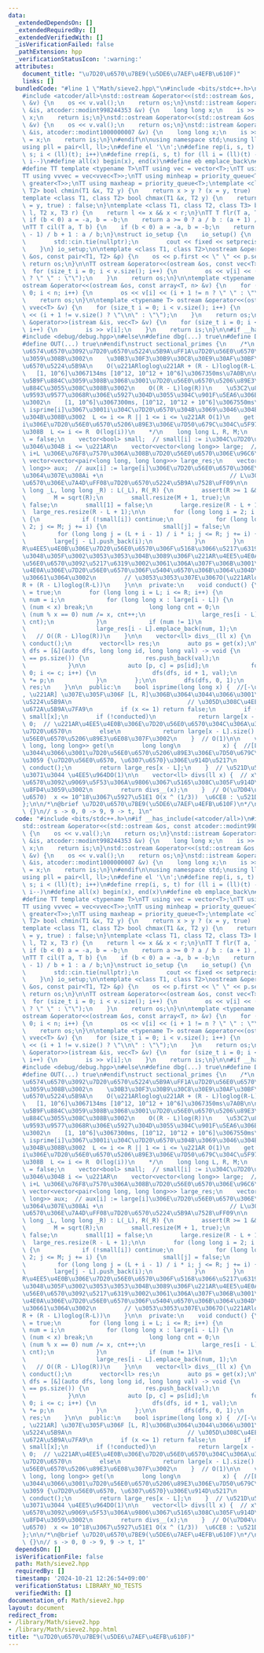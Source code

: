 ```yaml
---
data:
  _extendedDependsOn: []
  _extendedRequiredBy: []
  _extendedVerifiedWith: []
  _isVerificationFailed: false
  _pathExtension: hpp
  _verificationStatusIcon: ':warning:'
  attributes:
    document_title: "\u7D20\u6570\u7BE9(\u5DE6\u7AEF\u4EFB\u610F)"
    links: []
  bundledCode: "#line 1 \"Math/sieve2.hpp\"\n#include <bits/stdc++.h>\n#if __has_include(<atcoder/all>)\n\
    #include <atcoder/all>\nstd::ostream &operator<<(std::ostream &os, const atcoder::modint998244353\
    \ &v) {\n    os << v.val();\n    return os;\n}\nstd::istream &operator>>(std::istream\
    \ &is, atcoder::modint998244353 &v) {\n    long long x;\n    is >> x;\n    v =\
    \ x;\n    return is;\n}\nstd::ostream &operator<<(std::ostream &os, const atcoder::modint1000000007\
    \ &v) {\n    os << v.val();\n    return os;\n}\nstd::istream &operator>>(std::istream\
    \ &is, atcoder::modint1000000007 &v) {\n    long long x;\n    is >> x;\n    v\
    \ = x;\n    return is;\n}\n#endif\n\nusing namespace std;\nusing ll = long long;\n\
    using pll = pair<ll, ll>;\n#define el '\\n';\n#define rep(i, s, t) for (ll i =\
    \ s; i < (ll)(t); i++)\n#define rrep(i, s, t) for (ll i = (ll)(t) - 1; i >= (ll)(s);\
    \ i--)\n#define all(x) begin(x), end(x)\n#define eb emplace_back\n#define pb push_back\n\
    #define TT template <typename T>\nTT using vec = vector<T>;\nTT using vvec = vec<vec<T>>;\n\
    TT using vvvec = vec<vvec<T>>;\nTT using minheap = priority_queue<T, vector<T>,\
    \ greater<T>>;\nTT using maxheap = priority_queue<T>;\ntemplate <class T1, class\
    \ T2> bool chmin(T1 &x, T2 y) {\n    return x > y ? (x = y, true) : false;\n}\n\
    template <class T1, class T2> bool chmax(T1 &x, T2 y) {\n    return x < y ? (x\
    \ = y, true) : false;\n}\ntemplate <class T1, class T2, class T3> bool rng(T1\
    \ l, T2 x, T3 r) {\n    return l <= x && x < r;\n}\nTT T flr(T a, T b) {\n   \
    \ if (b < 0) a = -a, b = -b;\n    return a >= 0 ? a / b : (a + 1) / b - 1;\n}\n\
    \nTT T cil(T a, T b) {\n    if (b < 0) a = -a, b = -b;\n    return a > 0 ? (a\
    \ - 1) / b + 1 : a / b;\n}\nstruct io_setup {\n    io_setup() {\n        ios::sync_with_stdio(false);\n\
    \        std::cin.tie(nullptr);\n        cout << fixed << setprecision(15);\n\
    \    }\n} io_setup;\n\ntemplate <class T1, class T2>\nostream &operator<<(ostream\
    \ &os, const pair<T1, T2> &p) {\n    os << p.first << \" \" << p.second;\n   \
    \ return os;\n}\n\nTT ostream &operator<<(ostream &os, const vec<T> &v) {\n  \
    \  for (size_t i = 0; i < v.size(); i++) {\n        os << v[i] << (i + 1 != v.size()\
    \ ? \" \" : \"\");\n    }\n    return os;\n}\n\ntemplate <typename T, ll n>\n\
    ostream &operator<<(ostream &os, const array<T, n> &v) {\n    for (size_t i =\
    \ 0; i < n; i++) {\n        os << v[i] << (i + 1 != n ? \" \" : \"\");\n    }\n\
    \    return os;\n}\n\ntemplate <typename T> ostream &operator<<(ostream &os, const\
    \ vvec<T> &v) {\n    for (size_t i = 0; i < v.size(); i++) {\n        os << v[i]\
    \ << (i + 1 != v.size() ? \"\\n\" : \"\");\n    }\n    return os;\n}\n\nTT istream\
    \ &operator>>(istream &is, vec<T> &v) {\n    for (size_t i = 0; i < v.size();\
    \ i++) {\n        is >> v[i];\n    }\n    return is;\n}\n\n#if __has_include(<debug/debug.hpp>)\n\
    #include <debug/debug.hpp>\n#else\n#define dbg(...) true\n#define DBG(...) true\n\
    #define OUT(...) true\n#endif\nstruct sectional_primes {\n    /*\n    [L, R]\u306E\
    \u6574\u6570\u3092\u7D20\u6570\u5224\u5B9A\uFF1A\u7D20\u56E0\u6570\u5206\u89E3\
    \u3059\u308B\u3002\n    \u30B3\u30F3\u30B9\u30C8\u30E9\u30AF\u30BF\uFF1A\u7D20\
    \u6570\u5224\u5B9A\n    O(\u221ARloglog\u221AR + (R - L)loglog(R-L))\uFF1F\n \
    \   [1, 10^6]\u3067134ms [10^12, 10^12 + 10^6]\u3067350ms\u7A0B\n\n    conduct()\u3092\
    \u5B9F\u884C\u3059\u308B\u3068\u3001\u7D20\u56E0\u6570\u5206\u89E3\u304C\u5B9F\
    \u884C\u3055\u308C\u308B\u3002\n    O((R - L)log(R))\n    \u53C2\u8003 : \u533A\
    \u9593\u9577\u3068R\u306E\u5927\u304D\u3055\u304C\u901F\u5EA6\u306B\u5F71\u97FF\
    \u3002\n    [1, 10^6]\u3067300ms, [10^12, 10^12 + 10^6]\u3067550ms\u7A0B\n   \
    \ isprime[i]\u3067\u3001i\u304C\u7D20\u6570\u304B\u3069\u3046\u304B\u304C\u308F\
    \u304B\u308B\u3002  L <= i <= R || 1 <= i <= \u221AR O(1)\n    get[i]\u3067\u3001\
    i\u306E\u7D20\u56E0\u6570\u5206\u89E3\u306E\u7D50\u679C\u304C\u5F97\u3089\u308C\
    \u308B  L <= i <= R  O(log(i))\n    */\n    long long L, R, M;\n    bool conducted\
    \ = false;\n    vector<bool> small;  // small[i] := i\u304C\u7D20\u6570\u304B\u3069\
    \u3046\u304B i <= \u221AR\n    vector<vector<long long>> large;  // large[i] :=\
    \ i+L \u306E\u76F8\u7570\u306A\u308B\u7D20\u56E0\u6570\u306E\u96C6\u5408\n   \
    \ vector<vector<pair<long long, long long>>> large_res;\n    vector<vector<long\
    \ long>> aux;  // aux[i] := large[i]\u306E\u7D20\u56E0\u6570\u306E\u7A4D\u3001\
    \u3064\u307E\u308Ai +\n                                    // L\u306E\u7D20\u56E0\
    \u6570\u306E\u7A4D\uFF08\u7D20\u6570\u5224\u5B9A\u7528\uFF09\n\n    sectional_primes(long\
    \ long _L, long long _R) : L(_L), R(_R) {\n        assert(R >= 1 && L <= R);\n\
    \        M = sqrt(R);\n        small.resize(M + 1, true);\n        small[0] =\
    \ false;\n        small[1] = false;\n        large.resize(R - L + 1);\n      \
    \  large_res.resize(R - L + 1);\n\n        for (long long i = 2; i * i <= R; i++)\
    \ {\n            if (!small[i]) continue;\n            for (long long j = i *\
    \ 2; j <= M; j += i) {\n                small[j] = false;\n            }\n   \
    \         for (long long j = (L + i - 1) / i * i; j <= R; j += i) {\n        \
    \        large[j - L].push_back(i);\n            }\n        }\n        // \u221A\
    R\u4EE5\u4E0B\u306E\u7D20\u56E0\u6570\u306F\u5168\u3066\u5217\u6319\u3057\u7D42\
    \u3048\u305F\u3002\u3053\u3053\u304B\u3089\u306F\u221AR\u4EE5\u4E0A\u306E\u7D20\
    \u56E0\u6570\u3092\u5217\u6319\u3002\u3061\u306A\u307F\u306B\u3001\u221AR\u4EE5\
    \u4E0A\u306E\u7D20\u56E0\u6570\u306F\u5404\u6570\u306B\u3064\u304D\u6700\u5927\
    \u30661\u3064\u3002\n        // \u3053\u3053\u307E\u3067O(\u221ARloglog\u221A\
    R + (R - L)loglog(R-L))\n    }\n\n  private:\n    void conduct() {\n        conducted\
    \ = true;\n        for (long long i = L; i <= R; i++) {\n            long long\
    \ num = i;\n            for (long long x : large[i - L]) {\n                if\
    \ (num < x) break;\n                long long cnt = 0;\n                while\
    \ (num % x == 0) num /= x, cnt++;\n                large_res[i - L].emplace_back(x,\
    \ cnt);\n            }\n            if (num != 1)\n                large[i - L].push_back(num),\n\
    \                    large_res[i - L].emplace_back(num, 1);\n        }\n     \
    \   // O((R - L)log(R))\n    }\n\n    vector<ll> divs__(ll x) {\n        if (!conducted)\
    \ conduct();\n        vector<ll> res;\n        auto ps = get(x);\n\n        auto\
    \ dfs = [&](auto dfs, long long id, long long val) -> void {\n            if (id\
    \ == ps.size()) {\n                res.push_back(val);\n                return;\n\
    \            }\n\n            auto [p, c] = ps[id];\n            for (int i =\
    \ 0; i <= c; i++) {\n                dfs(dfs, id + 1, val);\n                val\
    \ *= p;\n            }\n        };\n\n        dfs(dfs, 0, 1);\n        return\
    \ res;\n    }\n\n  public:\n    bool isprime(long long x) {  //[-\u7121\u9650\
    , \u221AR] \u307E\u305F\u306F [L, R]\u306B\u3064\u3044\u3066\u3001\u7D20\u6570\
    \u5224\u5B9A\n                                 // \u305D\u308C\u4EE5\u5916\u306F\
    \u672A\u5B9A\u7FA9\n        if (x <= 1) return false;\n        if (x <= M) return\
    \ small[x];\n        if (!conducted)\n            return large[x - L].size() ==\
    \ 0;  // \u221AR\u4EE5\u4E0B\u306E\u7D20\u56E0\u6570\u304C\u306A\u3044\u21D4x\u304C\
    \u7D20\u6570\n        else\n            return large[x - L].size() == 1;  // \u7D20\
    \u56E0\u6570\u5206\u89E3\u6E08\u307F\u3002\n    }  // O(1)\n\n    vector<pair<long\
    \ long, long long>> get(\n        long long\n            x) {  //[L, R]\u306B\u3064\
    \u3044\u3066\u3001\u7D20\u56E0\u6570\u5206\u89E3\u306E\u7D50\u679C\u3092\u8FD4\
    \u3059 {\u7D20\u56E0\u6570, \u6307\u6570}\u306E\u914D\u5217\n        if (!conducted)\
    \ conduct();\n        return large_res[x - L];\n    }  // \u521D\u56DE\u3044\u3063\
    \u3071\u3044 \u4EE5\u964DO(1)\n\n    vector<ll> divs(ll x) {  // x\u306E\u7D04\
    \u6570\u3092\u9069\u5F53\u306A\u9806\u3067\u5165\u308C\u305F\u914D\u5217\u3092\
    \u8FD4\u3059\u3002\n        return divs__(x);\n    }  // O(\u7D04\u6570\u306E\u500B\
    \u6570)  x <= 10^18\u3067\u5927\u51E1 O(x ^ (1/3))  \u6CE8 : \u521D\u56DEO(NlogN)\n\
    };\n\n/*\n@brief \u7D20\u6570\u7BE9(\u5DE6\u7AEF\u4EFB\u610F)\n*/\nint main()\
    \ {}\n// s -> 0, 0 -> 9, 9 -> t, 1\n"
  code: "#include <bits/stdc++.h>\n#if __has_include(<atcoder/all>)\n#include <atcoder/all>\n\
    std::ostream &operator<<(std::ostream &os, const atcoder::modint998244353 &v)\
    \ {\n    os << v.val();\n    return os;\n}\nstd::istream &operator>>(std::istream\
    \ &is, atcoder::modint998244353 &v) {\n    long long x;\n    is >> x;\n    v =\
    \ x;\n    return is;\n}\nstd::ostream &operator<<(std::ostream &os, const atcoder::modint1000000007\
    \ &v) {\n    os << v.val();\n    return os;\n}\nstd::istream &operator>>(std::istream\
    \ &is, atcoder::modint1000000007 &v) {\n    long long x;\n    is >> x;\n    v\
    \ = x;\n    return is;\n}\n#endif\n\nusing namespace std;\nusing ll = long long;\n\
    using pll = pair<ll, ll>;\n#define el '\\n';\n#define rep(i, s, t) for (ll i =\
    \ s; i < (ll)(t); i++)\n#define rrep(i, s, t) for (ll i = (ll)(t) - 1; i >= (ll)(s);\
    \ i--)\n#define all(x) begin(x), end(x)\n#define eb emplace_back\n#define pb push_back\n\
    #define TT template <typename T>\nTT using vec = vector<T>;\nTT using vvec = vec<vec<T>>;\n\
    TT using vvvec = vec<vvec<T>>;\nTT using minheap = priority_queue<T, vector<T>,\
    \ greater<T>>;\nTT using maxheap = priority_queue<T>;\ntemplate <class T1, class\
    \ T2> bool chmin(T1 &x, T2 y) {\n    return x > y ? (x = y, true) : false;\n}\n\
    template <class T1, class T2> bool chmax(T1 &x, T2 y) {\n    return x < y ? (x\
    \ = y, true) : false;\n}\ntemplate <class T1, class T2, class T3> bool rng(T1\
    \ l, T2 x, T3 r) {\n    return l <= x && x < r;\n}\nTT T flr(T a, T b) {\n   \
    \ if (b < 0) a = -a, b = -b;\n    return a >= 0 ? a / b : (a + 1) / b - 1;\n}\n\
    \nTT T cil(T a, T b) {\n    if (b < 0) a = -a, b = -b;\n    return a > 0 ? (a\
    \ - 1) / b + 1 : a / b;\n}\nstruct io_setup {\n    io_setup() {\n        ios::sync_with_stdio(false);\n\
    \        std::cin.tie(nullptr);\n        cout << fixed << setprecision(15);\n\
    \    }\n} io_setup;\n\ntemplate <class T1, class T2>\nostream &operator<<(ostream\
    \ &os, const pair<T1, T2> &p) {\n    os << p.first << \" \" << p.second;\n   \
    \ return os;\n}\n\nTT ostream &operator<<(ostream &os, const vec<T> &v) {\n  \
    \  for (size_t i = 0; i < v.size(); i++) {\n        os << v[i] << (i + 1 != v.size()\
    \ ? \" \" : \"\");\n    }\n    return os;\n}\n\ntemplate <typename T, ll n>\n\
    ostream &operator<<(ostream &os, const array<T, n> &v) {\n    for (size_t i =\
    \ 0; i < n; i++) {\n        os << v[i] << (i + 1 != n ? \" \" : \"\");\n    }\n\
    \    return os;\n}\n\ntemplate <typename T> ostream &operator<<(ostream &os, const\
    \ vvec<T> &v) {\n    for (size_t i = 0; i < v.size(); i++) {\n        os << v[i]\
    \ << (i + 1 != v.size() ? \"\\n\" : \"\");\n    }\n    return os;\n}\n\nTT istream\
    \ &operator>>(istream &is, vec<T> &v) {\n    for (size_t i = 0; i < v.size();\
    \ i++) {\n        is >> v[i];\n    }\n    return is;\n}\n\n#if __has_include(<debug/debug.hpp>)\n\
    #include <debug/debug.hpp>\n#else\n#define dbg(...) true\n#define DBG(...) true\n\
    #define OUT(...) true\n#endif\nstruct sectional_primes {\n    /*\n    [L, R]\u306E\
    \u6574\u6570\u3092\u7D20\u6570\u5224\u5B9A\uFF1A\u7D20\u56E0\u6570\u5206\u89E3\
    \u3059\u308B\u3002\n    \u30B3\u30F3\u30B9\u30C8\u30E9\u30AF\u30BF\uFF1A\u7D20\
    \u6570\u5224\u5B9A\n    O(\u221ARloglog\u221AR + (R - L)loglog(R-L))\uFF1F\n \
    \   [1, 10^6]\u3067134ms [10^12, 10^12 + 10^6]\u3067350ms\u7A0B\n\n    conduct()\u3092\
    \u5B9F\u884C\u3059\u308B\u3068\u3001\u7D20\u56E0\u6570\u5206\u89E3\u304C\u5B9F\
    \u884C\u3055\u308C\u308B\u3002\n    O((R - L)log(R))\n    \u53C2\u8003 : \u533A\
    \u9593\u9577\u3068R\u306E\u5927\u304D\u3055\u304C\u901F\u5EA6\u306B\u5F71\u97FF\
    \u3002\n    [1, 10^6]\u3067300ms, [10^12, 10^12 + 10^6]\u3067550ms\u7A0B\n   \
    \ isprime[i]\u3067\u3001i\u304C\u7D20\u6570\u304B\u3069\u3046\u304B\u304C\u308F\
    \u304B\u308B\u3002  L <= i <= R || 1 <= i <= \u221AR O(1)\n    get[i]\u3067\u3001\
    i\u306E\u7D20\u56E0\u6570\u5206\u89E3\u306E\u7D50\u679C\u304C\u5F97\u3089\u308C\
    \u308B  L <= i <= R  O(log(i))\n    */\n    long long L, R, M;\n    bool conducted\
    \ = false;\n    vector<bool> small;  // small[i] := i\u304C\u7D20\u6570\u304B\u3069\
    \u3046\u304B i <= \u221AR\n    vector<vector<long long>> large;  // large[i] :=\
    \ i+L \u306E\u76F8\u7570\u306A\u308B\u7D20\u56E0\u6570\u306E\u96C6\u5408\n   \
    \ vector<vector<pair<long long, long long>>> large_res;\n    vector<vector<long\
    \ long>> aux;  // aux[i] := large[i]\u306E\u7D20\u56E0\u6570\u306E\u7A4D\u3001\
    \u3064\u307E\u308Ai +\n                                    // L\u306E\u7D20\u56E0\
    \u6570\u306E\u7A4D\uFF08\u7D20\u6570\u5224\u5B9A\u7528\uFF09\n\n    sectional_primes(long\
    \ long _L, long long _R) : L(_L), R(_R) {\n        assert(R >= 1 && L <= R);\n\
    \        M = sqrt(R);\n        small.resize(M + 1, true);\n        small[0] =\
    \ false;\n        small[1] = false;\n        large.resize(R - L + 1);\n      \
    \  large_res.resize(R - L + 1);\n\n        for (long long i = 2; i * i <= R; i++)\
    \ {\n            if (!small[i]) continue;\n            for (long long j = i *\
    \ 2; j <= M; j += i) {\n                small[j] = false;\n            }\n   \
    \         for (long long j = (L + i - 1) / i * i; j <= R; j += i) {\n        \
    \        large[j - L].push_back(i);\n            }\n        }\n        // \u221A\
    R\u4EE5\u4E0B\u306E\u7D20\u56E0\u6570\u306F\u5168\u3066\u5217\u6319\u3057\u7D42\
    \u3048\u305F\u3002\u3053\u3053\u304B\u3089\u306F\u221AR\u4EE5\u4E0A\u306E\u7D20\
    \u56E0\u6570\u3092\u5217\u6319\u3002\u3061\u306A\u307F\u306B\u3001\u221AR\u4EE5\
    \u4E0A\u306E\u7D20\u56E0\u6570\u306F\u5404\u6570\u306B\u3064\u304D\u6700\u5927\
    \u30661\u3064\u3002\n        // \u3053\u3053\u307E\u3067O(\u221ARloglog\u221A\
    R + (R - L)loglog(R-L))\n    }\n\n  private:\n    void conduct() {\n        conducted\
    \ = true;\n        for (long long i = L; i <= R; i++) {\n            long long\
    \ num = i;\n            for (long long x : large[i - L]) {\n                if\
    \ (num < x) break;\n                long long cnt = 0;\n                while\
    \ (num % x == 0) num /= x, cnt++;\n                large_res[i - L].emplace_back(x,\
    \ cnt);\n            }\n            if (num != 1)\n                large[i - L].push_back(num),\n\
    \                    large_res[i - L].emplace_back(num, 1);\n        }\n     \
    \   // O((R - L)log(R))\n    }\n\n    vector<ll> divs__(ll x) {\n        if (!conducted)\
    \ conduct();\n        vector<ll> res;\n        auto ps = get(x);\n\n        auto\
    \ dfs = [&](auto dfs, long long id, long long val) -> void {\n            if (id\
    \ == ps.size()) {\n                res.push_back(val);\n                return;\n\
    \            }\n\n            auto [p, c] = ps[id];\n            for (int i =\
    \ 0; i <= c; i++) {\n                dfs(dfs, id + 1, val);\n                val\
    \ *= p;\n            }\n        };\n\n        dfs(dfs, 0, 1);\n        return\
    \ res;\n    }\n\n  public:\n    bool isprime(long long x) {  //[-\u7121\u9650\
    , \u221AR] \u307E\u305F\u306F [L, R]\u306B\u3064\u3044\u3066\u3001\u7D20\u6570\
    \u5224\u5B9A\n                                 // \u305D\u308C\u4EE5\u5916\u306F\
    \u672A\u5B9A\u7FA9\n        if (x <= 1) return false;\n        if (x <= M) return\
    \ small[x];\n        if (!conducted)\n            return large[x - L].size() ==\
    \ 0;  // \u221AR\u4EE5\u4E0B\u306E\u7D20\u56E0\u6570\u304C\u306A\u3044\u21D4x\u304C\
    \u7D20\u6570\n        else\n            return large[x - L].size() == 1;  // \u7D20\
    \u56E0\u6570\u5206\u89E3\u6E08\u307F\u3002\n    }  // O(1)\n\n    vector<pair<long\
    \ long, long long>> get(\n        long long\n            x) {  //[L, R]\u306B\u3064\
    \u3044\u3066\u3001\u7D20\u56E0\u6570\u5206\u89E3\u306E\u7D50\u679C\u3092\u8FD4\
    \u3059 {\u7D20\u56E0\u6570, \u6307\u6570}\u306E\u914D\u5217\n        if (!conducted)\
    \ conduct();\n        return large_res[x - L];\n    }  // \u521D\u56DE\u3044\u3063\
    \u3071\u3044 \u4EE5\u964DO(1)\n\n    vector<ll> divs(ll x) {  // x\u306E\u7D04\
    \u6570\u3092\u9069\u5F53\u306A\u9806\u3067\u5165\u308C\u305F\u914D\u5217\u3092\
    \u8FD4\u3059\u3002\n        return divs__(x);\n    }  // O(\u7D04\u6570\u306E\u500B\
    \u6570)  x <= 10^18\u3067\u5927\u51E1 O(x ^ (1/3))  \u6CE8 : \u521D\u56DEO(NlogN)\n\
    };\n\n/*\n@brief \u7D20\u6570\u7BE9(\u5DE6\u7AEF\u4EFB\u610F)\n*/\nint main()\
    \ {}\n// s -> 0, 0 -> 9, 9 -> t, 1"
  dependsOn: []
  isVerificationFile: false
  path: Math/sieve2.hpp
  requiredBy: []
  timestamp: '2024-10-21 12:26:54+09:00'
  verificationStatus: LIBRARY_NO_TESTS
  verifiedWith: []
documentation_of: Math/sieve2.hpp
layout: document
redirect_from:
- /library/Math/sieve2.hpp
- /library/Math/sieve2.hpp.html
title: "\u7D20\u6570\u7BE9(\u5DE6\u7AEF\u4EFB\u610F)"
---
```

